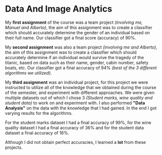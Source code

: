 # Data And Image Analytics

My **first assignment** of the course was a team project _(involving me, Manuel and Alberto)_, the aim of this assignment was to create a classifier which should accurately determine the gender of an individual based on their full name. Our classifier got a final score (accuracy) of 90%.

My **second assignment** was also a team project _(involving me and Alberto)_, the aim of this assignment was to create a classifier which should accurately determine if an individual would survive the tragedy of the titanic, based on data such as their name, gender, cabin number, safety boats, etc. Our classifier got a final accuracy of 94% _(best of the 3 different algorithms we utilized)_.

My **third assignment** was an individual project, for this project we were instructed to utilize all of the knowledge that we obtained during the course of the semester, and experiment with different approaches. We were given multiple datasets out of which I chose 3 _(Student marks, wine quality and student data)_ to work on and experiment with. I also performed **"Data Analysis"** on the data with the knowledge that I had gained. In the end I got varying results for the algorithms.

For the student marks dataset I had a final accuracy of 99%, for the wine quality dataset I had a final accuracy of 36% and for the student data dataset a final accuracy of 16%.

Although I did not obtain perfect accuracies, I learned a **lot** from these projects.

